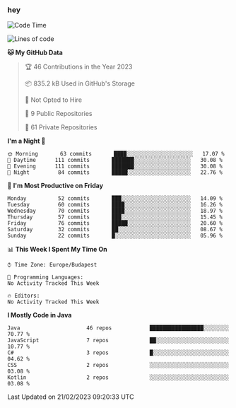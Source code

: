 ### hey

<!--START_SECTION:waka-->
![Code Time](http://img.shields.io/badge/Code%20Time-884%20hrs%2054%20mins-blue)

![Lines of code](https://img.shields.io/badge/From%20Hello%20World%20I%27ve%20Written-710%20Thousand%20lines%20of%20code-blue)

**🐱 My GitHub Data** 

> 🏆 46 Contributions in the Year 2023
 > 
> 📦 835.2 kB Used in GitHub's Storage 
 > 
> 🚫 Not Opted to Hire
 > 
> 📜 9 Public Repositories 
 > 
> 🔑 61 Private Repositories  
 > 
**I'm a Night 🦉** 

```text
🌞 Morning       63 commits       ████░░░░░░░░░░░░░░░░░░░░░   17.07 % 
🌆 Daytime      111 commits       ███████░░░░░░░░░░░░░░░░░░   30.08 % 
🌃 Evening      111 commits       ███████░░░░░░░░░░░░░░░░░░   30.08 % 
🌙 Night         84 commits       █████░░░░░░░░░░░░░░░░░░░░   22.76 % 

```
📅 **I'm Most Productive on Friday** 

```text
Monday          52 commits       ███░░░░░░░░░░░░░░░░░░░░░░   14.09 % 
Tuesday         60 commits       ████░░░░░░░░░░░░░░░░░░░░░   16.26 % 
Wednesday       70 commits       ████░░░░░░░░░░░░░░░░░░░░░   18.97 % 
Thursday        57 commits       ███░░░░░░░░░░░░░░░░░░░░░░   15.45 % 
Friday          76 commits       █████░░░░░░░░░░░░░░░░░░░░   20.60 % 
Saturday        32 commits       ██░░░░░░░░░░░░░░░░░░░░░░░   08.67 % 
Sunday          22 commits       █░░░░░░░░░░░░░░░░░░░░░░░░   05.96 % 

```


📊 **This Week I Spent My Time On** 

```text
⌚︎ Time Zone: Europe/Budapest

💬 Programming Languages: 
No Activity Tracked This Week

🔥 Editors: 
No Activity Tracked This Week

```

**I Mostly Code in Java** 

```text
Java                     46 repos            █████████████████░░░░░░░░   70.77 % 
JavaScript               7 repos             ██░░░░░░░░░░░░░░░░░░░░░░░   10.77 % 
C#                       3 repos             █░░░░░░░░░░░░░░░░░░░░░░░░   04.62 % 
CSS                      2 repos             ░░░░░░░░░░░░░░░░░░░░░░░░░   03.08 % 
Kotlin                   2 repos             ░░░░░░░░░░░░░░░░░░░░░░░░░   03.08 % 

```



 Last Updated on 21/02/2023 09:20:33 UTC
<!--END_SECTION:waka-->
